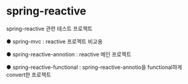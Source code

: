 # spring-reactive
spring-reactive 관련 테스트 프로젝트

● spring-mvc  :  reactive 프로젝트 비교용

● spring-reactive-annotion : reactive 메인 프로젝트

● spring-reactive-functional : spring-reactive-annotio을  functional하게 convert한 프로젝트

